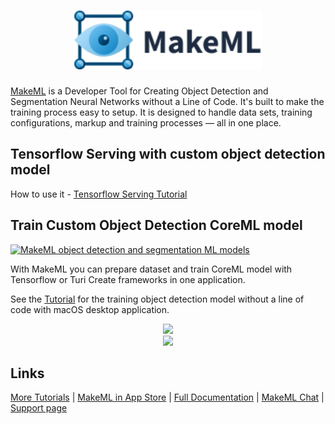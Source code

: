 <h1 align="center">
<img src="images/logo_vector.svg" width=300px href="https://makeml.app?from=github_potato_weigher" alt="Object Detection and Segmentation MakeML">
</h1>

[MakeML](https://makeml.app?from=github_live_capture_object_detection) is a Developer Tool for Creating Object Detection and Segmentation Neural Networks without a Line of Code. It's built to make the training process easy to setup. It is designed to handle data sets, training configurations, markup and training processes — all in one place.

## Tensorflow Serving with custom object detection model
How to use it - [Tensorflow Serving Tutorial](http://makeml.app/tensorflow-serving-tutorial)

## Train Custom Object Detection CoreML model
[![MakeML object detection and segmentation ML models](https://img.shields.io/static/v1?label=platform&message=macOS&color=blue)](https://makeml.app)

With MakeML you can prepare dataset and train CoreML model with Tensorflow or Turi Create frameworks in one application.

See the [Tutorial](https://makeml.app/docs/doc1?from=github_live_capture_object_detection) for the training object detection model without a line of code with macOS desktop application.

<div align="center">
<img src="images/dog_detector_markup.gif">
</div>

<div align="center">
<img src="images/doc_detector_result.gif">
</div>

## Links

[More Tutorials](https://makeml.app/tutorials?from=github_live_capture_object_detection) | [MakeML in App Store](https://apps.apple.com/us/app/makeml/id1469520792?mt=12) | [Full Documentation](https://makeml.app/docs/doc1?from=github_live_capture_object_detection) | [MakeML Chat](https://discordapp.com/invite/vgcG3Su) | [Support page](https://makeml.app/support?from=github_live_capture_object_detection)

